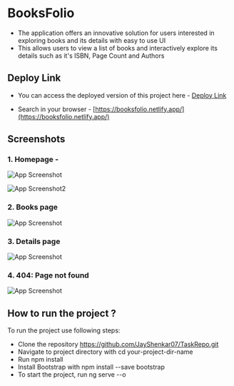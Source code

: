# BooksFolio

- The application offers an innovative solution for users interested in exploring books and its details with easy to use UI
-  This allows users to view a list of books and interactively explore its details such as it's ISBN, Page Count and Authors

## Deploy Link

- You can access the deployed version of this project here - [Deploy Link](https://booksfolio.netlify.app/)

- Search in your browser - [https://booksfolio.netlify.app/](https://booksfolio.netlify.app/)

## Screenshots

### 1. Homepage -
![App Screenshot](https://i.ibb.co/QcNXM65/Home1.png)

![App Screenshot2](https://i.ibb.co/2WFChQH/Home2.png)

### 2. Books page
![App Screenshot](https://i.ibb.co/NYgj1DD/Books-Page.png)

### 3. Details page
![App Screenshot](https://i.ibb.co/XV2ZwJh/Details-Page.png)

### 4. 404: Page not found 
![App Screenshot](https://i.ibb.co/fk3nhns/Page-Not-Found.png)

## How to run the project ?
To run the project use following steps:

- Clone the repository https://github.com/JayShenkar07/TaskRepo.git
- Navigate to project directory with cd your-project-dir-name
- Run npm install
- Install Bootstrap with npm install --save bootstrap
- To start the project, run ng serve --o
